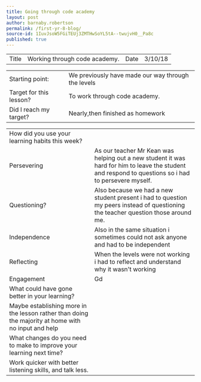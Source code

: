 ```yaml
---
title: Going through code academy
layout: post
author: barnaby.robertson
permalink: /first-yr-8-blog/
source-id: 1IuvJsoW5FGiTEUj3ZMTHwSoYL5tA--twujvH0__Pa8c
published: true
---
```

<table>
  <tr>
    <td>Title</td>
    <td>Working through code academy.</td>
    <td>Date</td>
    <td>3/10/18</td>
  </tr>
</table>


<table>
  <tr>
    <td>Starting point:</td>
    <td>We previously have made our way through the levels</td>
  </tr>
  <tr>
    <td>Target for this lesson?</td>
    <td>To work through code academy.</td>
  </tr>
  <tr>
    <td>Did I reach my target? </td>
    <td>Nearly,then finished as homework</td>
  </tr>
</table>


<table>
  <tr>
    <td>How did you use your learning habits this week?</td>
    <td></td>
  </tr>
  <tr>
    <td>Persevering</td>
    <td>As our teacher Mr Kean was helping out a new student  it was hard for him to leave the student and respond to questions so i had to persevere myself.</td>
  </tr>
  <tr>
    <td>Questioning?</td>
    <td>Also because we had a new student present i had to question my peers instead of questioning the teacher question those around me.</td>
  </tr>
  <tr>
    <td>Independence</td>
    <td>Also in the same situation i sometimes could not ask anyone and had to be independent</td>
  </tr>
  <tr>
    <td>Reflecting</td>
    <td>When the levels were not working i had to reflect and understand why it wasn't working</td>
  </tr>
  <tr>
    <td>Engagement</td>
    <td>Gd </td>
  </tr>
  <tr>
    <td>What could have gone better in your learning?</td>
    <td></td>
  </tr>
  <tr>
    <td>Maybe establishing more in the lesson rather than doing the majority at home with no input and help</td>
    <td></td>
  </tr>
  <tr>
    <td>What changes do you need to make to improve your learning next time?</td>
    <td></td>
  </tr>
  <tr>
    <td>Work quicker with better listening skills, and talk less.</td>
    <td></td>
  </tr>
</table>


